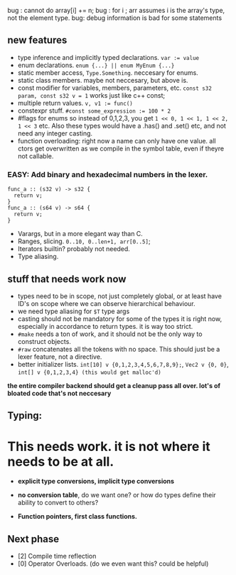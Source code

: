 bug : cannot do array[i] += n;
bug : for i ; arr  assumes i is the array's type, not the element type.
bug: debug information is bad for some statements

## new features
  - type inference and implicitly typed declarations. `var := value`
  - enum declarations. `enum {...} || enum MyEnum {...}`
  - static member access, `Type.Something`. neccesary for enums.
  - static class members. maybe not neccesary, but above is.
  - const modifier for variables, members, parameters, etc. `const s32 param, const s32 v = 1` works just like c++ const;
  - multiple return values. `v, v1 := func()`
  - constexpr stuff. `#const some_expression := 100 * 2`
  - #flags for enums so instead of 0,1,2,3, you get `1 << 0, 1 << 1, 1 << 2, 1 << 3` etc. Also these types would have a .has() and .set() etc, and not need any integer casting.
  - function overloading: right now a name can only have one value. all ctors get overwritten as we compile in the symbol table,
    even if theyre not callable.
    
  ### EASY: Add binary and hexadecimal numbers in the lexer.
    
```
func_a :: (s32 v) -> s32 {
  return v;
}
func_a :: (s64 v) -> s64 {
  return v;
}
```
    
  - Varargs, but in a more elegant way than C.
  - Ranges, slicing. `0..10, 0..len+1, arr[0..5]`;
  - Iterators builtin? probably not needed.
  - Type aliasing.

  
## stuff that needs work now
- types need to be in scope, not just completely global, or at least have ID's on scope where we can observe hierarchical behaviour.
- we need type aliasing for `$T` type args
- casting should not be mandatory for some of the types it is right now, especially in accordance to return types. it is way too strict.
- `#make` needs a ton of work, and it should not be the only way to construct objects.
- `#raw` concatenates all the tokens with no space. This should just be a lexer feature, not a directive.
- better initializer lists. `int[10] v {0,1,2,3,4,5,6,7,8,9};`, `Vec2 v {0, 0}`, `int[] v {0,1,2,3,4} (this would get malloc'd)` 

**the entire compiler backend should get a cleanup pass all over. lot's of bloated code that's not neccesary** 

  
## Typing:
# This needs work. it is not where it needs to be at all.
- **explicit type conversions, implicit type conversions** 
- **no conversion table**, do we want one? or how do types define their ability to convert to others?



- **Function pointers, first class functions.** 

## Next phase
- [2] Compile time reflection
- [0] Operator Overloads. (do we even want this? could be helpful)